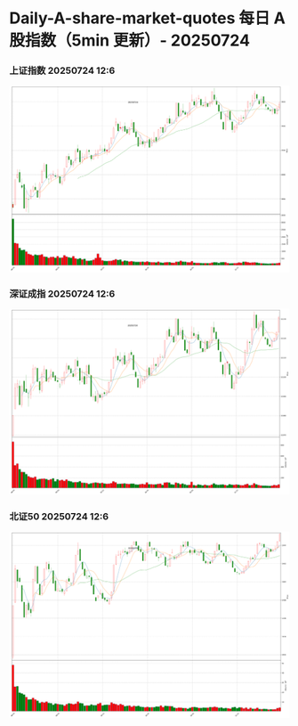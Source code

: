 
# Daily-A-share-market-quotes 每日 A 股指数（5min 更新）- 20250724

### 上证指数 20250724 12:6
![](./fig/2025/7/20250724-sh000001.png)

### 深证成指 20250724 12:6
![](./fig/2025/7/20250724-sz399001.png)

### 北证50 20250724 12:6
![](./fig/2025/7/20250724-bj899050.png)
